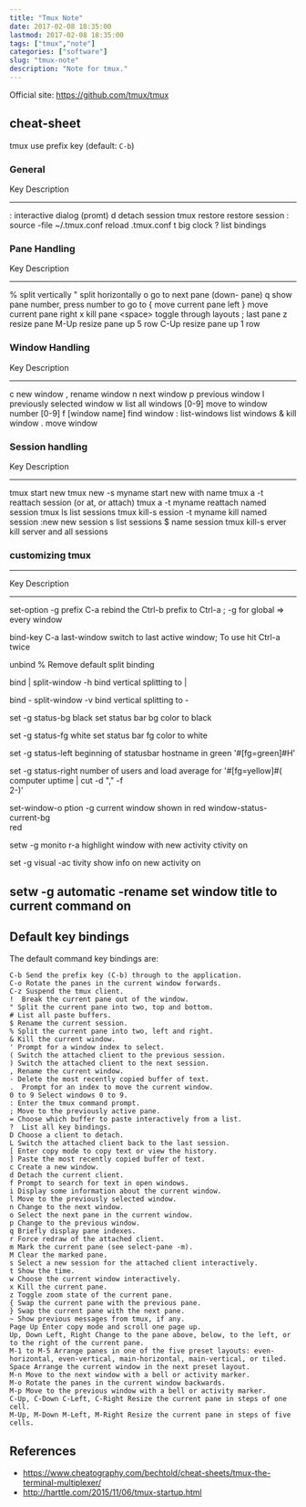 ```yaml
---
title: "Tmux Note"
date: 2017-02-08 18:35:00
lastmod: 2017-02-08 18:35:00
tags: ["tmux","note"]
categories: ["software"]
slug: "tmux-note"
description: "Note for tmux."
---
```




Official site: <https://github.com/tmux/tmux>

cheat-sheet
-----------

tmux use prefix key (default: `C-b`)

### General

  Key                            Description
  ------------------------------ ----------------------------
  :                              interactive dialog (promt)
  d                              detach session
  tmux restore                   restore session
  : source -file \~/.tmux.conf   reload .tmux.conf
  t                              big clock
  ?                              list bindings

### Pane Handling

  Key             Description
  --------------- -----------------------------------------
  %               split vertically
  "               split horizontally
  o               go to next pane (down- pane)
  q               show pane number, press number to go to
  {               move current pane left
  }               move current pane right
  x               kill pane
  &lt;space&gt;   toggle through layouts
  ;               last pane
  z               resize pane
  M-Up            resize pane up 5 row
  C-Up            resize pane up 1 row

### Window Handling

  Key                 Description
  ------------------- -------------------------------
  c                   new window
  ,                   rename window
  n                   next window
  p                   previous window
  l                   previously selected window
  w                   list all windows
  \[0-9\]             move to window number \[0-9\]
  f \[window name\]   find window
  :                   list-windows list windows
  &                   kill window
  .                   move window

### Session handling

  Key                            Description
  ------------------------------ -------------------------------------
  tmux                           start new
  tmux new -s myname             start new with name
  tmux a -t                      reattach session (or at, or attach)
  tmux a -t myname               reattach named session
  tmux ls                        list sessions
  tmux kill-s ession -t myname   kill named session
  :new                           new session
  s                              list sessions
  \$                             name session
  tmux kill-s erver              kill server and all sessions

### customizing tmux

  ------------------------------------------------------------------
  Key                       Description
  ------------------------- ----------------------------------------
  set-option -g prefix C-a  rebind the Ctrl-b prefix to Ctrl-a ; -g
                            for global =&gt; every window

  bind-key C-a last-window  switch to last active window; To use hit
                            Ctrl-a twice

  unbind %                  Remove default split binding

  bind | split-window -h    bind vertical splitting to |

  bind - split-window -v    bind vertical splitting to -

  set -g status-bg black    set status bar bg color to black

  set -g status-fg white    set status bar fg color to white

  set -g status-left        beginning of statusbar hostname in green
  '\#\[fg=green\]\#H'       

  set -g status-right       number of users and load average for
  '\#\[fg=yellow\]\#(       computer
  uptime | cut -d "," -f    
  2-)'                      

  set-window-o ption -g     current window shown in red
  window-status-current-bg  
  red                       

  setw -g monito r-a        highlight window with new activity
  ctivity on                

  set -g visual -ac tivity  show info on new activity
  on                        

  setw -g automatic -rename set window title to current command
  on                        
  ------------------------------------------------------------------

Default key bindings
--------------------

The default command key bindings are:

    C-b Send the prefix key (C-b) through to the application.
    C-o Rotate the panes in the current window forwards.
    C-z Suspend the tmux client.
    !  Break the current pane out of the window.
    " Split the current pane into two, top and bottom.
    # List all paste buffers.
    $ Rename the current session.
    % Split the current pane into two, left and right.
    & Kill the current window.
    ' Prompt for a window index to select.
    ( Switch the attached client to the previous session.
    ) Switch the attached client to the next session.
    , Rename the current window.
    - Delete the most recently copied buffer of text.
    .  Prompt for an index to move the current window.
    0 to 9 Select windows 0 to 9.
    : Enter the tmux command prompt.
    ; Move to the previously active pane.
    = Choose which buffer to paste interactively from a list.
    ?  List all key bindings.
    D Choose a client to detach.
    L Switch the attached client back to the last session.
    [ Enter copy mode to copy text or view the history.
    ] Paste the most recently copied buffer of text.
    c Create a new window.
    d Detach the current client.
    f Prompt to search for text in open windows.
    i Display some information about the current window.
    l Move to the previously selected window.
    n Change to the next window.
    o Select the next pane in the current window.
    p Change to the previous window.
    q Briefly display pane indexes.
    r Force redraw of the attached client.
    m Mark the current pane (see select-pane -m).
    M Clear the marked pane.
    s Select a new session for the attached client interactively.
    t Show the time.
    w Choose the current window interactively.
    x Kill the current pane.
    z Toggle zoom state of the current pane.
    { Swap the current pane with the previous pane.
    } Swap the current pane with the next pane.
    ~ Show previous messages from tmux, if any.
    Page Up Enter copy mode and scroll one page up.
    Up, Down Left, Right Change to the pane above, below, to the left, or to the right of the current pane.
    M-1 to M-5 Arrange panes in one of the five preset layouts: even-horizontal, even-vertical, main-horizontal, main-vertical, or tiled.
    Space Arrange the current window in the next preset layout.
    M-n Move to the next window with a bell or activity marker.
    M-o Rotate the panes in the current window backwards.
    M-p Move to the previous window with a bell or activity marker.
    C-Up, C-Down C-Left, C-Right Resize the current pane in steps of one cell.
    M-Up, M-Down M-Left, M-Right Resize the current pane in steps of five cells.

References
----------

-   <https://www.cheatography.com/bechtold/cheat-sheets/tmux-the-terminal-multiplexer/>
-   <http://harttle.com/2015/11/06/tmux-startup.html>

